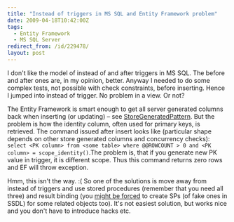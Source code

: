```yaml
---
title: "Instead of triggers in MS SQL and Entity Framework problem"
date: 2009-04-18T10:42:00Z
tags:
  - Entity Framework
  - MS SQL Server
redirect_from: /id/229478/
layout: post
---
```

I don't like the model of instead of and after triggers in MS SQL. The before and after ones are, in my opinion, better. Anyway I needed to do some complex tests, not possible with check constraints, before inserting. Hence I jumped into instead of trigger. No problem in a view. Or not? 

The Entity Framework is smart enough to get all server generated columns back when inserting (or updating) – see [StoreGeneratedPattern][1]. But the problem is how the identity column, often used for primary keys, is retrieved. The command issued after insert looks like (particular shape depends on other store generated columns and concurrency checks): `select <PK column> from <some table> where @@ROWCOUNT > 0 and <PK column> = scope_identity()`.The problem is, that if you generate new PK value in trigger, it is different scope. Thus this command returns zero rows and EF will throw exception. 

Hmm, this isn't the way. :( So one of the solutions is move away from instead of triggers and use stored procedures (remember that you need all three) and result binding (you [might be forced][2] to create SPs (of fake ones in SSDL) for some related objects too). It's not easiest solution, but works nice and you don't have to introduce hacks etc.

[1]: http://msdn.microsoft.com/en-us/library/bb738536.aspx
[2]: http://msdn.microsoft.com/en-us/library/cc716711.aspx